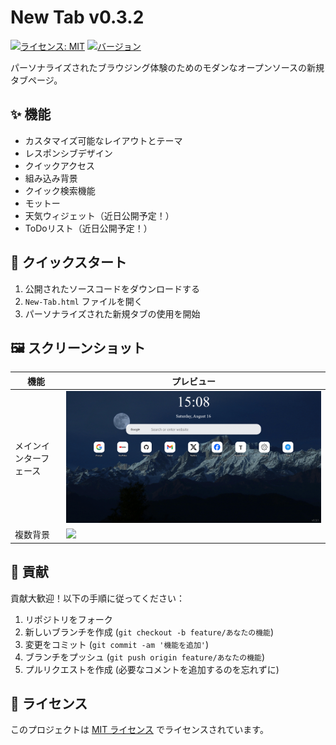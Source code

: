 # New Tab v0.3.2
[![ライセンス: MIT](https://img.shields.io/badge/License-MIT-yellow.svg)](../LICENSE)
[![バージョン](https://img.shields.io/badge/version-0.3.1-blue)]()

パーソナライズされたブラウジング体験のためのモダンなオープンソースの新規タブページ。

## ✨ 機能
- カスタマイズ可能なレイアウトとテーマ
- レスポンシブデザイン
- クイックアクセス
- 組み込み背景
- クイック検索機能
- モットー
- 天気ウィジェット（近日公開予定！）
- ToDoリスト（近日公開予定！）

## 🚀 クイックスタート
1. 公開されたソースコードをダウンロードする
2. `New-Tab.html` ファイルを開く
3. パーソナライズされた新規タブの使用を開始

## 🖼️ スクリーンショット
| 機能 | プレビュー |
|------|------|
| メインインターフェース | ![](../images/Screenshots/New%20Tab_1.png) |
| 複数背景 | ![](../images/Screenshots/New%20Tab_2.png) |

## 👥 貢献
貢献大歓迎！以下の手順に従ってください：
1. リポジトリをフォーク
2. 新しいブランチを作成 (`git checkout -b feature/あなたの機能`)
3. 変更をコミット (`git commit -am '機能を追加'`)
4. ブランチをプッシュ (`git push origin feature/あなたの機能`)
5. プルリクエストを作成
(必要なコメントを追加するのを忘れずに)

## 📄 ライセンス
このプロジェクトは [MIT ライセンス](../LICENSE) でライセンスされています。
